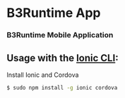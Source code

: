 # B3Runtime App

### B3Runtime Mobile Application

## Usage with the [Ionic CLI](https://ionicframework.com/getting-started):

Install Ionic and Cordova
```bash
$ sudo npm install -g ionic cordova
```